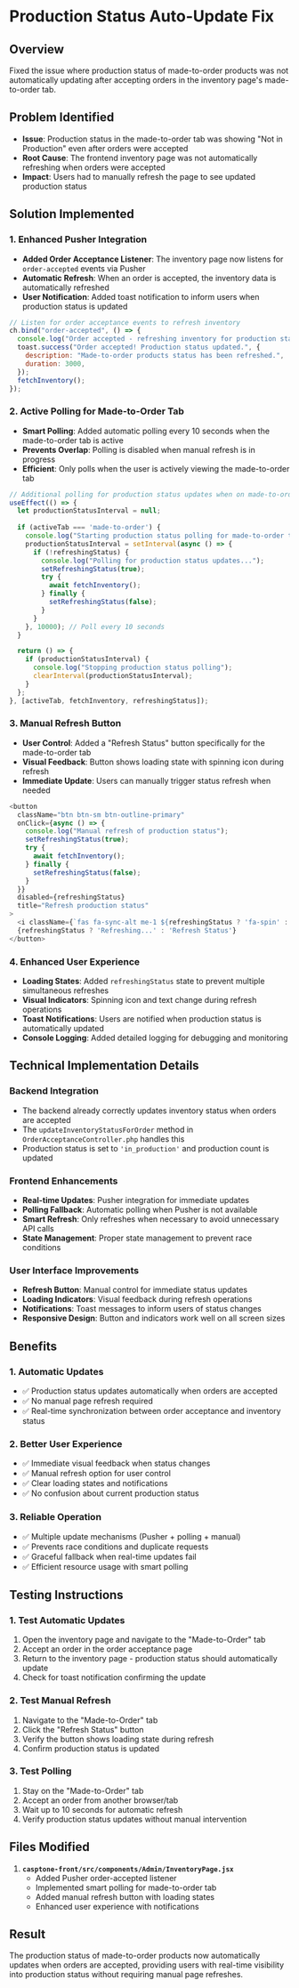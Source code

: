 # Production Status Auto-Update Fix

## Overview
Fixed the issue where production status of made-to-order products was not automatically updating after accepting orders in the inventory page's made-to-order tab.

## Problem Identified
- **Issue**: Production status in the made-to-order tab was showing "Not in Production" even after orders were accepted
- **Root Cause**: The frontend inventory page was not automatically refreshing when orders were accepted
- **Impact**: Users had to manually refresh the page to see updated production status

## Solution Implemented

### 1. **Enhanced Pusher Integration**
- **Added Order Acceptance Listener**: The inventory page now listens for `order-accepted` events via Pusher
- **Automatic Refresh**: When an order is accepted, the inventory data is automatically refreshed
- **User Notification**: Added toast notification to inform users when production status is updated

```javascript
// Listen for order acceptance events to refresh inventory
ch.bind("order-accepted", () => {
  console.log("Order accepted - refreshing inventory for production status update");
  toast.success("Order accepted! Production status updated.", {
    description: "Made-to-order products status has been refreshed.",
    duration: 3000,
  });
  fetchInventory();
});
```

### 2. **Active Polling for Made-to-Order Tab**
- **Smart Polling**: Added automatic polling every 10 seconds when the made-to-order tab is active
- **Prevents Overlap**: Polling is disabled when manual refresh is in progress
- **Efficient**: Only polls when the user is actively viewing the made-to-order tab

```javascript
// Additional polling for production status updates when on made-to-order tab
useEffect(() => {
  let productionStatusInterval = null;
  
  if (activeTab === 'made-to-order') {
    console.log("Starting production status polling for made-to-order tab");
    productionStatusInterval = setInterval(async () => {
      if (!refreshingStatus) {
        console.log("Polling for production status updates...");
        setRefreshingStatus(true);
        try {
          await fetchInventory();
        } finally {
          setRefreshingStatus(false);
        }
      }
    }, 10000); // Poll every 10 seconds
  }

  return () => {
    if (productionStatusInterval) {
      console.log("Stopping production status polling");
      clearInterval(productionStatusInterval);
    }
  };
}, [activeTab, fetchInventory, refreshingStatus]);
```

### 3. **Manual Refresh Button**
- **User Control**: Added a "Refresh Status" button specifically for the made-to-order tab
- **Visual Feedback**: Button shows loading state with spinning icon during refresh
- **Immediate Update**: Users can manually trigger status refresh when needed

```javascript
<button 
  className="btn btn-sm btn-outline-primary"
  onClick={async () => {
    console.log("Manual refresh of production status");
    setRefreshingStatus(true);
    try {
      await fetchInventory();
    } finally {
      setRefreshingStatus(false);
    }
  }}
  disabled={refreshingStatus}
  title="Refresh production status"
>
  <i className={`fas fa-sync-alt me-1 ${refreshingStatus ? 'fa-spin' : ''}`}></i>
  {refreshingStatus ? 'Refreshing...' : 'Refresh Status'}
</button>
```

### 4. **Enhanced User Experience**
- **Loading States**: Added `refreshingStatus` state to prevent multiple simultaneous refreshes
- **Visual Indicators**: Spinning icon and text change during refresh operations
- **Toast Notifications**: Users are notified when production status is automatically updated
- **Console Logging**: Added detailed logging for debugging and monitoring

## Technical Implementation Details

### **Backend Integration**
- The backend already correctly updates inventory status when orders are accepted
- The `updateInventoryStatusForOrder` method in `OrderAcceptanceController.php` handles this
- Production status is set to `'in_production'` and production count is updated

### **Frontend Enhancements**
- **Real-time Updates**: Pusher integration for immediate updates
- **Polling Fallback**: Automatic polling when Pusher is not available
- **Smart Refresh**: Only refreshes when necessary to avoid unnecessary API calls
- **State Management**: Proper state management to prevent race conditions

### **User Interface Improvements**
- **Refresh Button**: Manual control for immediate status updates
- **Loading Indicators**: Visual feedback during refresh operations
- **Notifications**: Toast messages to inform users of status changes
- **Responsive Design**: Button and indicators work well on all screen sizes

## Benefits

### **1. Automatic Updates**
- ✅ Production status updates automatically when orders are accepted
- ✅ No manual page refresh required
- ✅ Real-time synchronization between order acceptance and inventory status

### **2. Better User Experience**
- ✅ Immediate visual feedback when status changes
- ✅ Manual refresh option for user control
- ✅ Clear loading states and notifications
- ✅ No confusion about current production status

### **3. Reliable Operation**
- ✅ Multiple update mechanisms (Pusher + polling + manual)
- ✅ Prevents race conditions and duplicate requests
- ✅ Graceful fallback when real-time updates fail
- ✅ Efficient resource usage with smart polling

## Testing Instructions

### **1. Test Automatic Updates**
1. Open the inventory page and navigate to the "Made-to-Order" tab
2. Accept an order in the order acceptance page
3. Return to the inventory page - production status should automatically update
4. Check for toast notification confirming the update

### **2. Test Manual Refresh**
1. Navigate to the "Made-to-Order" tab
2. Click the "Refresh Status" button
3. Verify the button shows loading state during refresh
4. Confirm production status is updated

### **3. Test Polling**
1. Stay on the "Made-to-Order" tab
2. Accept an order from another browser/tab
3. Wait up to 10 seconds for automatic refresh
4. Verify production status updates without manual intervention

## Files Modified

1. **`casptone-front/src/components/Admin/InventoryPage.jsx`**
   - Added Pusher order-accepted listener
   - Implemented smart polling for made-to-order tab
   - Added manual refresh button with loading states
   - Enhanced user experience with notifications

## Result

The production status of made-to-order products now automatically updates when orders are accepted, providing users with real-time visibility into production status without requiring manual page refreshes.
